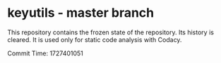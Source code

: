 # keyutils - master branch

This repository contains the frozen state of the repository.
Its history is cleared. It is used only for static code
analysis with Codacy.

Commit Time: 1727401051